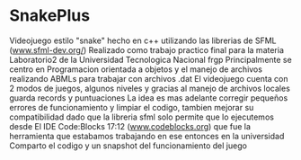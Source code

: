 # SnakePlus

Videojuego estilo "snake" hecho en c++ utilizando las librerias de SFML (www.sfml-dev.org/)
Realizado como trabajo practico final para la materia Laboratorio2 de la Universidad Tecnologica Nacional frgp 
Principalmente se centro en Programacion orientada a objetos y el manejo de archivos realizando ABMLs para trabajar con archivos .dat 
El videojuego cuenta con 2 modos de juegos, algunos niveles y gracias al manejo de archivos locales guarda records y puntuaciones
La idea es mas adelante corregir pequeños errores de funcionamiento y limpiar el codigo, tambien mejorar su compatibilidad dado que la libreria sfml solo permite que lo ejecutemos desde El IDE Code:Blocks 17:12 (www.codeblocks.org) que fue la herramienta que estabamos trabajando en ese entonces en la universidad
Comparto el codigo y un snapshot del funcionamiento del juego
